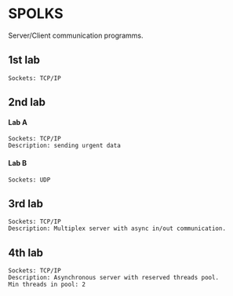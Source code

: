 # SPOLKS
Server/Client communication programms.

## 1st lab
```
Sockets: TCP/IP
```

## 2nd lab

#### Lab A
```
Sockets: TCP/IP
Description: sending urgent data
```
#### Lab B
```
Sockets: UDP
```

## 3rd lab
```
Sockets: TCP/IP
Description: Multiplex server with async in/out communication.  
```

## 4th lab
```
Sockets: TCP/IP
Description: Asynchronous server with reserved threads pool. 
Min threads in pool: 2
```
